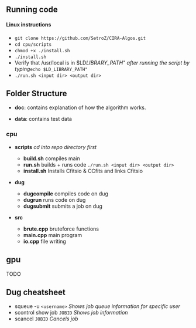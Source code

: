 ## Running code

#### Linux instructions

- `git clone https://github.com/SetroZ/CIRA-Algos.git`
- `cd cpu/scripts`
- `chmod +x ./install.sh`
- `./install.sh`
- Verify that /usr/local is in $LD*LIBRARY_PATH" after running the script by typing*`echo $LD_LIBRARY_PATH"`
- `./run.sh <input dir> <output dir>`

## Folder Structure

- **doc**: contains explanation of how the algorithm works.

- **data**: contains test data

### cpu

- **scripts** _cd into repo directory first_

  - **build.sh** compiles main
  - **run.sh** builds + runs code `./run.sh <input dir> <output dir>`
  - **install.sh** Installs Cfitsio & CCfits and links Cfitsio

- **dug**

  - **dugcompile** compiles code on dug
  - **dugrun** runs code on dug
  - **dugsubmit** submits a job on dug

- **src**

  - **brute.cpp** bruteforce functions
  - **main.cpp** main program
  - **io.cpp** file writing

## gpu

TODO

## Dug cheatsheet

- squeue -u `<username>` _Shows job queue information for specific user_
- scontrol show job `JOBID` _Shows job information_
- scancel `JOBID` _Cancels job_
